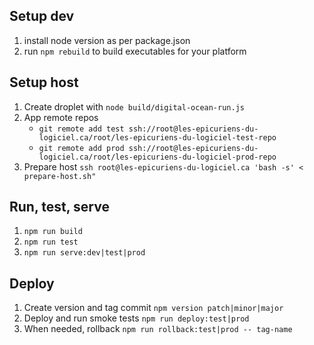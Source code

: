 ## Setup dev

1. install node version as per package.json
2. run `npm rebuild` to build executables for your platform

## Setup host

1. Create droplet with `node build/digital-ocean-run.js`
2. App remote repos
    - `git remote add test ssh://root@les-epicuriens-du-logiciel.ca/root/les-epicuriens-du-logiciel-test-repo`
    - `git remote add prod ssh://root@les-epicuriens-du-logiciel.ca/root/les-epicuriens-du-logiciel-prod-repo`
3. Prepare host `ssh root@les-epicuriens-du-logiciel.ca 'bash -s' < prepare-host.sh"`

## Run, test, serve

1. `npm run build`
2. `npm run test`
3. `npm run serve:dev|test|prod`

## Deploy

1. Create version and tag commit `npm version patch|minor|major`
2. Deploy and run smoke tests `npm run deploy:test|prod`
3. When needed, rollback `npm run rollback:test|prod -- tag-name`
